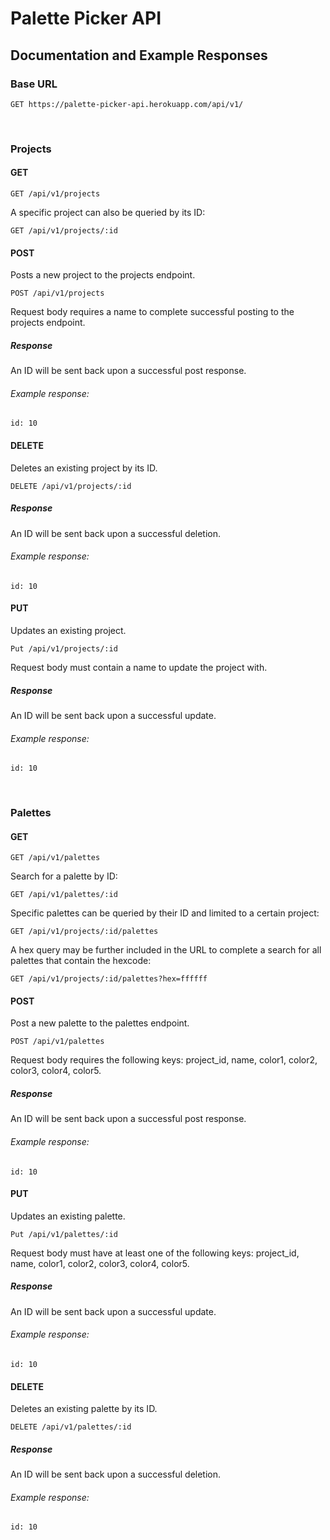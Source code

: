 # Palette Picker API
## Documentation and Example Responses

### Base URL
```
GET https://palette-picker-api.herokuapp.com/api/v1/
```

<br/>

### Projects
#### GET
```
GET /api/v1/projects
```
A specific project can also be queried by its ID:
```
GET /api/v1/projects/:id
```
#### POST
Posts a new project to the projects endpoint.
```
POST /api/v1/projects
```
Request body requires a name to complete successful posting to the projects endpoint.
##### Response
An ID will be sent back upon a successful post response.
<br/>
###### Example response:
```
id: 10
```
#### DELETE
Deletes an existing project by its ID.
```
DELETE /api/v1/projects/:id
```
##### Response
An ID will be sent back upon a successful deletion.
<br/>
###### Example response:
```
id: 10
```
#### PUT
Updates an existing project.
```
Put /api/v1/projects/:id
```
Request body must contain a name to update the project with.
##### Response
An ID will be sent back upon a successful update.
<br/>
###### Example response:
```
id: 10
```

<br/>

### Palettes
#### GET
```
GET /api/v1/palettes
```
Search for a palette by ID:
```
GET /api/v1/palettes/:id
```
Specific palettes can be queried by their ID and limited to a certain project:
```
GET /api/v1/projects/:id/palettes
```
A hex query may be further included in the URL to complete a search for all palettes that contain the hexcode:
```
GET /api/v1/projects/:id/palettes?hex=ffffff
```
#### POST
Post a new palette to the palettes endpoint.
```
POST /api/v1/palettes
```
Request body requires the following keys: project_id, name, color1, color2, color3, color4, color5.
##### Response
An ID will be sent back upon a successful post response.
<br/>
###### Example response:
```
id: 10
```
#### PUT
Updates an existing palette.
```
Put /api/v1/palettes/:id
```
Request body must have at least one of the following keys: project_id, name, color1, color2, color3, color4, color5.
##### Response
An ID will be sent back upon a successful update.
<br/>
###### Example response:
```
id: 10
```
#### DELETE
Deletes an existing palette by its ID.
```
DELETE /api/v1/palettes/:id
```
##### Response
An ID will be sent back upon a successful deletion.
<br/>
###### Example response:
```
id: 10
```